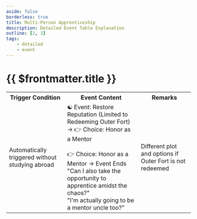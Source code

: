 ```yaml
---
aside: false
borderless: true
title: Multi-Person Apprenticeship
description: Detailed Event Table Explanation
outline: [2, 3]
tags:
    - detailed
    - event
---
```


# {{ $frontmatter.title }}

<Table class="timeline-table">
    <tr class="timeline-header">
        <th>Trigger Condition</th>
        <th>Event Content</th>
        <th>Remarks</th>
    </tr>
	<tr>
		<td>Automatically triggered without studying abroad</td>
		<td>
			<span title="Reputation +3, Disciples +5">☯ Event: Restore Reputation (Limited to Redeeming Outer Fort) → 👉 Choice: Honor as a Mentor </span> <br>
			<br>
			<span title="Mental Affinity +20">👉 Choice: Honor as a Mentor → Event Ends </span> <br>
			"Can I also take the opportunity to apprentice amidst the chaos?" <br>
			<span title="Disposition +1, Mental Affinity +20">"I'm actually going to be a mentor uncle too?" </span> <br>
		</td>
		<td>Different plot and options if Outer Fort is not redeemed </td>
	</tr>
</table>